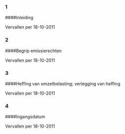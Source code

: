 <meta http-equiv='Content-Type' content='text/html; charset=utf-8' />

### 1  

####Inleiding

Vervallen per 18-10-2011 

### 2  

####Begrip emissierechten

Vervallen per 18-10-2011 

### 3  

####Heffing van omzetbelasting; verlegging van heffing

Vervallen per 18-10-2011 

### 4  

####Ingangsdatum

Vervallen per 18-10-2011 

